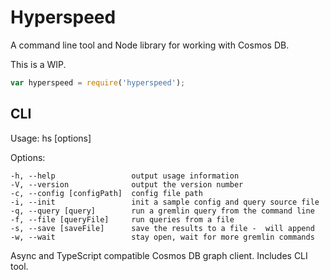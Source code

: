 # Hyperspeed

A command line tool and Node library for working with Cosmos DB. 

This is a WIP.

```javascript
var hyperspeed = require('hyperspeed');
```



## CLI

Usage: hs [options]

  Options:

    -h, --help                 output usage information
    -V, --version              output the version number
    -c, --config [configPath]  config file path
    -i, --init                 init a sample config and query source file
    -q, --query [query]        run a gremlin query from the command line
    -f, --file [queryFile]     run queries from a file
    -s, --save [saveFile]      save the results to a file -  will append
    -w, --wait                 stay open, wait for more gremlin commands

Async and TypeScript compatible Cosmos DB graph client. Includes CLI tool. 
